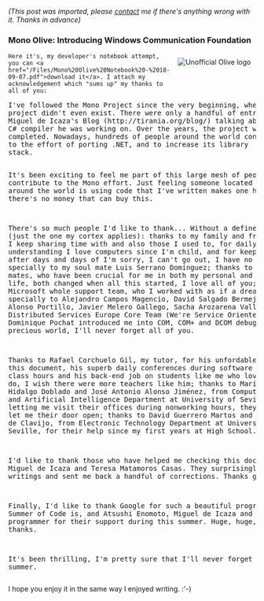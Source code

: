 *(This post was imported, please [contact](/#/contact) me if there's anything wrong with it. Thanks in advance)*

<div class="entry-body">
<h3>Mono Olive: Introducing Windows Communication Foundation</h3>
<p>
	<img alt="Unofficial Olive logo" src="/Blog/Files/Olive%20logo.png" style="border: 0px none ; padding: 10px;" align="right">
	
	Here it's, my developer's notebook attempt, you can <a href="/Files/Mono%20Olive%20Notebook%20-%2018-09-07.pdf">download it</a>. I attach my acknowledgement which "sums up" my thanks to all of you:
</p>
<p>
	<pre>
I've followed the Mono Project since the very beginning, when the
project didn't even exist. There were only a handful of entries at
Miguel de Icaza's Blog (http://tirania.org/blog/) talking about a new
C# compiler he was working on. Over the years, the project was
completed. Nowadays, hundreds of people around the world contribute
to the effort of porting .NET, and to increase its library
stack.

It's been exciting to feel me part of this large mesh of people that
contribute to the Mono effort. Just feeling someone located in
somewhere around the world is using code that I've written makes
one happy. And there's no money that can buy this.

There's so much people I'd like to thank... Without a defined order
(just the one my cortex applies): thanks to my family and friends,
those I keep sharing time with and also those I used to, for daily
understanding I love computers since I'm child, and for keeping
close after days and days of I'm sorry, I can't go out, I have no time,
specially to my soul mate Luis Serrano Domínguez; thanks to my
.NET Club mates, who have been crucial for me in both my personal
and professional life, both changed when all this started, I love
all of you; thanks to Microsoft whole support team, who I worked
with as if a dream it was, specially to Alejandro Campos Magencio,
David Salgado Bermejo, Ignacio Alonso Portillo, Javier Melero Gallego,
Sacha Arozarena Valladares and Distributed Services Europe
Core Team (We're Service Oriented!), where Dominique Pochat introduced
me into COM, COM+ and DCOM debugging precious
world, I'll never forget all of you.

Thanks to Rafael Corchuelo Gil, my tutor, for his unfordable help
on this document, his superb daily conferences during software engineering
class hours and his back-end job on students like me who
love what we do, I wish there were more teachers like him; thanks
to María José Hidalgo Doblado and José Antonio Alonso Jiménez,
from Computer Science and Artificial Intelligence Department at
University of Seville, for letting me visit their offices during nonworking
hours, they've always let me their door open; thanks to
David Guerrero Martos and Paulino Ruiz de Clavijo, from Electronic
Technology Department at University of Seville, for their help
since my first years at High School.

I'd like to thank those who have helped me checking this document:
Miguel de Icaza and Teresa Matamoros Casas. They surprisingly
took my writings and sent me back a handful of corrections.
Thanks guys.

Finally, I'd like to thank Google for such a beautiful program as
Summer of Code is, and Atsushi Enomoto, Miguel de Icaza and
every Mono programmer for their support during this summer.
Huge, huge, huge thanks.

It's been thrilling, I'm pretty sure that I'll never forget this summer.
	</pre>
</p>
<p>
	I hope you enjoy it in the same way I enjoyed writing. :'-)
</p>
</div>
